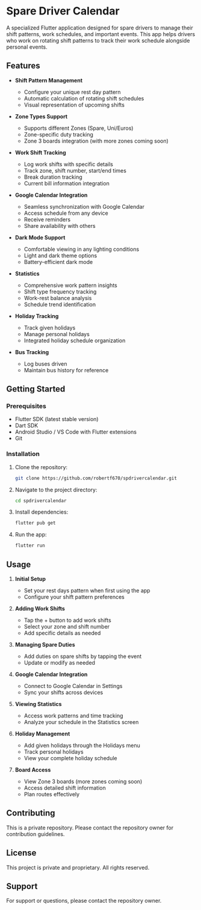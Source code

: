 # Spare Driver Calendar

A specialized Flutter application designed for spare drivers to manage their shift patterns, work schedules, and important events. This app helps drivers who work on rotating shift patterns to track their work schedule alongside personal events.

## Features

- **Shift Pattern Management**
  - Configure your unique rest day pattern
  - Automatic calculation of rotating shift schedules
  - Visual representation of upcoming shifts

- **Zone Types Support**
  - Supports different Zones (Spare, Uni/Euros)
  - Zone-specific duty tracking
  - Zone 3 boards integration (with more zones coming soon)

- **Work Shift Tracking**
  - Log work shifts with specific details
  - Track zone, shift number, start/end times
  - Break duration tracking
  - Current bill information integration

- **Google Calendar Integration**
  - Seamless synchronization with Google Calendar
  - Access schedule from any device
  - Receive reminders
  - Share availability with others

- **Dark Mode Support**
  - Comfortable viewing in any lighting conditions
  - Light and dark theme options
  - Battery-efficient dark mode

- **Statistics**
  - Comprehensive work pattern insights
  - Shift type frequency tracking
  - Work-rest balance analysis
  - Schedule trend identification

- **Holiday Tracking**
  - Track given holidays
  - Manage personal holidays
  - Integrated holiday schedule organization

- **Bus Tracking**
  - Log buses driven
  - Maintain bus history for reference

## Getting Started

### Prerequisites

- Flutter SDK (latest stable version)
- Dart SDK
- Android Studio / VS Code with Flutter extensions
- Git

### Installation

1. Clone the repository:
   ```bash
   git clone https://github.com/robertf670/spdrivercalendar.git
   ```

2. Navigate to the project directory:
   ```bash
   cd spdrivercalendar
   ```

3. Install dependencies:
   ```bash
   flutter pub get
   ```

4. Run the app:
   ```bash
   flutter run
   ```

## Usage

1. **Initial Setup**
   - Set your rest days pattern when first using the app
   - Configure your shift pattern preferences

2. **Adding Work Shifts**
   - Tap the + button to add work shifts
   - Select your zone and shift number
   - Add specific details as needed

3. **Managing Spare Duties**
   - Add duties on spare shifts by tapping the event
   - Update or modify as needed

4. **Google Calendar Integration**
   - Connect to Google Calendar in Settings
   - Sync your shifts across devices

5. **Viewing Statistics**
   - Access work patterns and time tracking
   - Analyze your schedule in the Statistics screen

6. **Holiday Management**
   - Add given holidays through the Holidays menu
   - Track personal holidays
   - View your complete holiday schedule

7. **Board Access**
   - View Zone 3 boards (more zones coming soon)
   - Access detailed shift information
   - Plan routes effectively

## Contributing

This is a private repository. Please contact the repository owner for contribution guidelines.

## License

This project is private and proprietary. All rights reserved.

## Support

For support or questions, please contact the repository owner.

